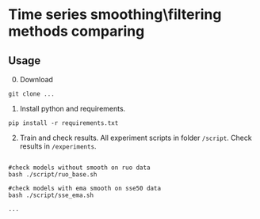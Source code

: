 # Time series smoothing\filtering methods comparing

## Usage


0. Download

```
git clone ...
```

1. Install python and requirements.
```
pip install -r requirements.txt
```

2. Train and check results. All experiment scripts in folder `/script`. Check results in `/experiments`.

```

#check models without smooth on ruo data
bash ./script/ruo_base.sh

#check models with ema smooth on sse50 data
bash ./script/sse_ema.sh

...
```
